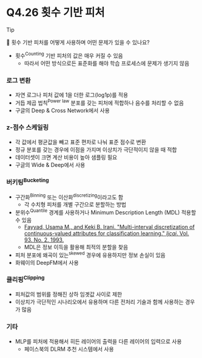 # Q4.26 횟수 기반 피처

> [!Tip]
>
> 🙋  횟수 기반 피처를 어떻게 사용하며 어떤 문제가 있을 수 있나요?

-   횟수<sup>Counting</sup> 기반 피처의 값은 매우 커질 수 있음
    -   따라서 어떤 방식으로든 표준화를 해야 학습 프로세스에 문제가 생기지 않음

### 로그 변환

-   자연 로그나 피처 값에 1을 더한 로그(log1p)를 적용
-   거듭 제곱 법칙<sup>Power law</sup> 분포를 갖는 피처에 적합하나 음수를 처리할 수 없음
-   구글의 Deep & Cross Network에서 사용



### z-점수 스케일링

-   각 값에서 평균값을 빼고 표준 편차로 나눠 표준 점수로 변환
-   정규 분포를 갖는 경우에 이점을 가지며 이상치가 극단적이지 않을 때 적합
-   데이터셋이 크면 계산 비용이 높아 샘플링 필요
-   구글의 Wide & Deep에서 사용



### 버키팅<sup>Bucketing</sup>

-   구간화<sup>Binning</sup> 또는 이산화<sup>discretizing</sup>이라고도 함
    -   각 수치형 피처를 개별 구간으로 분할하는 방법
-   분위수<sup>Quantile</sup> 경계를 사용하거나 Minimum Description Length (MDL) 적용할 수 있음
    -   [Fayyad, Usama M., and Keki B. Irani. "Multi-interval discretization of continuous-valued attributes for classification learning." *Ijcai*. Vol. 93. No. 2. 1993.](https://citeseerx.ist.psu.edu/document?repid=rep1&type=pdf&doi=1dc53b91327cab503acc0ca5afb9155882b717a5)
    -   MDL은 정보 이득을 활용해 최적의 분할을 찾음
-   피처 분포에 왜곡이 있는<sup>skewed</sup> 경우에 유용하지만 정보 손실이 있음
-   화웨이의 DeepFM에서 사용



### 클리핑<sup>Clipping</sup>

-   피처값의 범위를 정해진 상하 임곗값 사이로 제한
-   이상치가 극단적인 시나리오에서 유용하며 다른 전처리 기술과 함께 사용하는 경우가 많음



### 기타

-   MLP를 피처에 적용해서 히든 레이어의 출력을 다른 레이어의 입력으로 사용
    -   페이스북의 DLRM 추천 시스템에서 사용